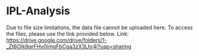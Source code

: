 # IPL-Analysis
Due to file size limitations, the data file cannot be uploaded here. To access the files, please use the link provided below.
Link: https://drive.google.com/drive/folders/1-_Zt6OIk9qrFHv0imgFbCga3zX3Lhr4l?usp=sharing
